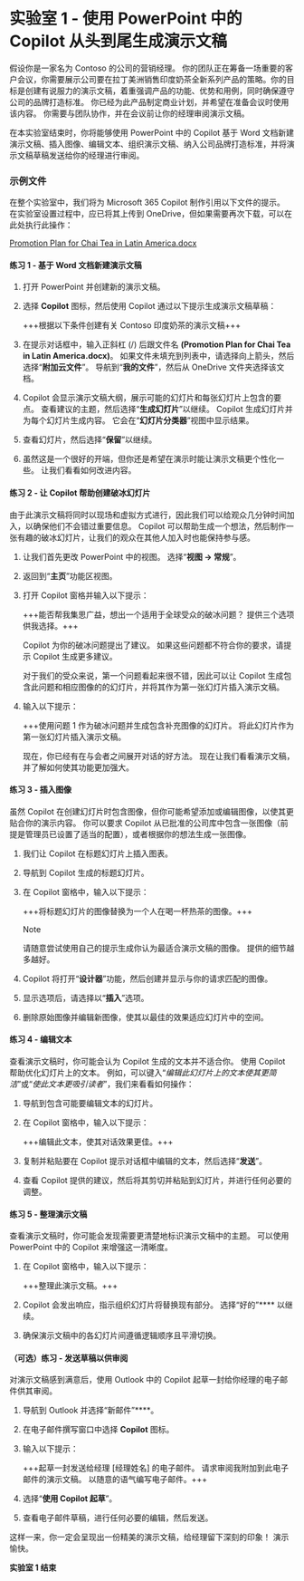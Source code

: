 # 实验室 1 - 使用 PowerPoint 中的 Copilot 从头到尾生成演示文稿

假设你是一家名为 Contoso 的公司的营销经理。 你的团队正在筹备一场重要的客户会议，你需要展示公司要在拉丁美洲销售印度奶茶全新系列产品的策略。你的目标是创建有说服力的演示文稿，着重强调产品的功能、优势和用例，同时确保遵守公司的品牌打造标准。 你已经为此产品制定商业计划，并希望在准备会议时使用该内容。 你需要与团队协作，并在会议前让你的经理审阅演示文稿。

在本实验室结束时，你将能够使用 PowerPoint 中的 Copilot 基于 Word 文档新建演示文稿、插入图像、编辑文本、组织演示文稿、纳入公司品牌打造标准，并将演示文稿草稿发送给你的经理进行审阅。

### 示例文件

在整个实验室中，我们将为 Microsoft 365 Copilot 制作引用以下文件的提示。 在实验室设置过程中，应已将其上传到 OneDrive，但如果需要再次下载，可以在此处执行此操作：

[Promotion Plan for Chai Tea in Latin America.docx](https://go.microsoft.com/fwlink/?linkid=2269126)

#### 练习 1 - 基于 Word 文档新建演示文稿

1. 打开 PowerPoint 并创建新的演示文稿。

1. 选择 **Copilot** 图标，然后使用 Copilot 通过以下提示生成演示文稿草稿：

    +++根据以下条件创建有关 Contoso 印度奶茶的演示文稿+++

1. 在提示对话框中，输入正斜杠 (/) 后跟文件名 **(Promotion Plan for Chai Tea in Latin America.docx)**。 如果文件未填充到列表中，请选择向上箭头，然后选择“**附加云文件**”。 导航到“**我的文件**”，然后从 OneDrive 文件夹选择该文档。
   
1. Copilot 会显示演示文稿大纲，展示可能的幻灯片和每张幻灯片上包含的要点。 查看建议的主题，然后选择“**生成幻灯片**”以继续。 Copilot 生成幻灯片并为每个幻灯片生成内容。 它会在“**幻灯片分类器**”视图中显示结果。

1. 查看幻灯片，然后选择“**保留**”以继续。

1. 虽然这是一个很好的开端，但你还是希望在演示时能让演示文稿更个性化一些。 让我们看看如何改进内容。

#### 练习 2 - 让 Copilot 帮助创建破冰幻灯片

由于此演示文稿将同时以现场和虚拟方式进行，因此我们可以给观众几分钟时间加入，以确保他们不会错过重要信息。 Copilot 可以帮助生成一个想法，然后制作一张有趣的破冰幻灯片，让我们的观众在其他人加入时也能保持参与感。

1. 让我们首先更改 PowerPoint 中的视图。 选择“**视图 -> 常规**”。

1. 返回到“**主页**”功能区视图。

1. 打开 Copilot 窗格并输入以下提示：

     +++能否帮我集思广益，想出一个适用于全球受众的破冰问题？ 提供三个选项供我选择。+++

     Copilot 为你的破冰问题提出了建议。 如果这些问题都不符合你的要求，请提示 Copilot 生成更多建议。

     对于我们的受众来说，第一个问题看起来很不错，因此可以让 Copilot 生成包含此问题和相应图像的的幻灯片，并将其作为第一张幻灯片插入演示文稿。

1. 输入以下提示：

    +++使用问题 1 作为破冰问题并生成包含补充图像的幻灯片。 将此幻灯片作为第一张幻灯片插入演示文稿。

    现在，你已经有在与会者之间展开对话的好方法。 现在让我们看看演示文稿，并了解如何使其功能更加强大。

#### 练习 3 - 插入图像

虽然 Copilot 在创建幻灯片时包含图像，但你可能希望添加或编辑图像，以使其更贴合你的演示内容。 你可以要求 Copilot 从已批准的公司库中包含一张图像（前提是管理员已设置了适当的配置），或者根据你的想法生成一张图像。

1. 我们让 Copilot 在标题幻灯片上插入图表。

1. 导航到 Copilot 生成的标题幻灯片。

1. 在 Copilot 窗格中，输入以下提示：

    +++将标题幻灯片的图像替换为一个人在喝一杯热茶的图像。+++

    > [!NOTE]
    > 请随意尝试使用自己的提示生成你认为最适合演示文稿的图像。 提供的细节越多越好。

1. Copilot 将打开“**设计器**”功能，然后创建并显示与你的请求匹配的图像。

1. 显示选项后，请选择以“**插入**”选项。

1. 删除原始图像并编辑新图像，使其以最佳的效果适应幻灯片中的空间。

#### 练习 4 - 编辑文本

查看演示文稿时，你可能会认为 Copilot 生成的文本并不适合你。 使用 Copilot 帮助优化幻灯片上的文本。 例如，可以键入“*编辑此幻灯片上的文本使其更简洁*”或“*使此文本更吸引读者*”，我们来看看如何操作：

1. 导航到包含可能要编辑文本的幻灯片。

1. 在 Copilot 窗格中，输入以下提示：

    +++编辑此文本，使其对话效果更佳。+++

1. 复制并粘贴要在 Copilot 提示对话框中编辑的文本，然后选择“**发送**”。

1. 查看 Copilot 提供的建议，然后将其剪切并粘贴到幻灯片，并进行任何必要的调整。

#### 练习 5 - 整理演示文稿

查看演示文稿时，你可能会发现需要更清楚地标识演示文稿中的主题。 可以使用 PowerPoint 中的 Copilot 来增强这一清晰度。

1. 在 Copilot 窗格中，输入以下提示：

    +++整理此演示文稿。+++

1. Copilot 会发出响应，指示组织幻灯片将替换现有部分。 选择“好的”**** 以继续。

1. 确保演示文稿中的各幻灯片间遵循逻辑顺序且平滑切换。

#### （可选）练习 - 发送草稿以供审阅

对演示文稿感到满意后，使用 Outlook 中的 Copilot 起草一封给你经理的电子邮件供其审阅。

1. 导航到 Outlook 并选择“新邮件”****。

1. 在电子邮件撰写窗口中选择 **Copilot** 图标。

1. 输入以下提示：

    +++起草一封发送给经理 [经理姓名] 的电子邮件。 请求审阅我附加到此电子邮件的演示文稿。 以随意的语气编写电子邮件。+++

1. 选择“**使用 Copilot 起草**”。

1. 查看电子邮件草稿，进行任何必要的编辑，然后发送。

这样一来，你一定会呈现出一份精美的演示文稿，给经理留下深刻的印象！ 演示愉快。

**实验室 1 结束**
